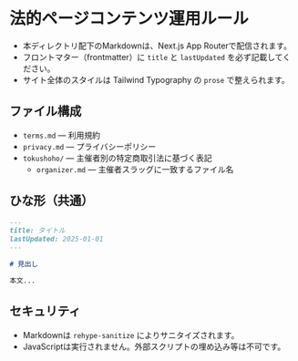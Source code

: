 # 法的ページコンテンツ運用ルール

- 本ディレクトリ配下のMarkdownは、Next.js App Routerで配信されます。
- フロントマター（frontmatter）に `title` と `lastUpdated` を必ず記載してください。
- サイト全体のスタイルは Tailwind Typography の `prose` で整えられます。

## ファイル構成

- `terms.md` — 利用規約
- `privacy.md` — プライバシーポリシー
- `tokushoho/` — 主催者別の特定商取引法に基づく表記
  - `organizer.md` — 主催者スラッグに一致するファイル名

## ひな形（共通）

```md
---
title: タイトル
lastUpdated: 2025-01-01
---

# 見出し

本文...
```

## セキュリティ

- Markdownは `rehype-sanitize` によりサニタイズされます。
- JavaScriptは実行されません。外部スクリプトの埋め込み等は不可です。
